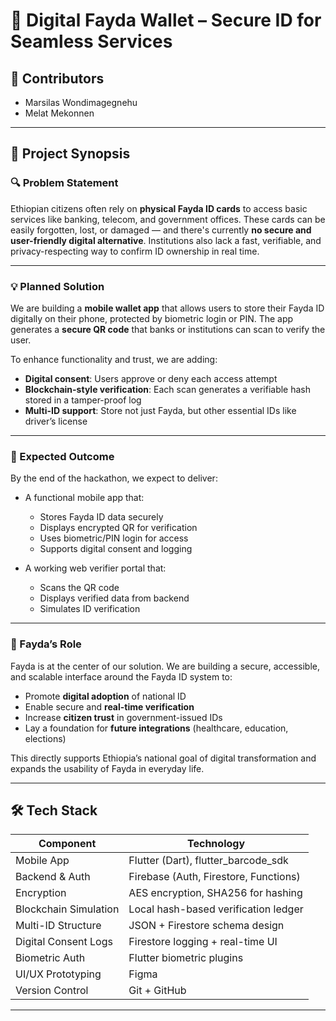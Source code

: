 # 🪪 Digital Fayda Wallet – Secure ID for Seamless Services

## 👥 Contributors

- Marsilas Wondimagegnehu
- Melat Mekonnen

---

## 📘 Project Synopsis

### 🔍 Problem Statement

Ethiopian citizens often rely on **physical Fayda ID cards** to access basic services like banking, telecom, and government offices. These cards can be easily forgotten, lost, or damaged — and there's currently **no secure and user-friendly digital alternative**. Institutions also lack a fast, verifiable, and privacy-respecting way to confirm ID ownership in real time.

---

### 💡 Planned Solution

We are building a **mobile wallet app** that allows users to store their Fayda ID digitally on their phone, protected by biometric login or PIN. The app generates a **secure QR code** that banks or institutions can scan to verify the user.

To enhance functionality and trust, we are adding:

- **Digital consent**: Users approve or deny each access attempt
- **Blockchain-style verification**: Each scan generates a verifiable hash stored in a tamper-proof log
- **Multi-ID support**: Store not just Fayda, but other essential IDs like driver’s license

---

### 🎯 Expected Outcome

By the end of the hackathon, we expect to deliver:

- A functional mobile app that:

  - Stores Fayda ID data securely
  - Displays encrypted QR for verification
  - Uses biometric/PIN login for access
  - Supports digital consent and logging

- A working web verifier portal that:
  - Scans the QR code
  - Displays verified data from backend
  - Simulates ID verification

---

### 🪪 Fayda’s Role

Fayda is at the center of our solution. We are building a secure, accessible, and scalable interface around the Fayda ID system to:

- Promote **digital adoption** of national ID
- Enable secure and **real-time verification**
- Increase **citizen trust** in government-issued IDs
- Lay a foundation for **future integrations** (healthcare, education, elections)

This directly supports Ethiopia’s national goal of digital transformation and expands the usability of Fayda in everyday life.

---

## 🛠️ Tech Stack

| Component             | Technology                            |
| --------------------- | ------------------------------------- |
| Mobile App            | Flutter (Dart), flutter_barcode_sdk   |
| Backend & Auth        | Firebase (Auth, Firestore, Functions) |
| Encryption            | AES encryption, SHA256 for hashing    |
| Blockchain Simulation | Local hash-based verification ledger  |
| Multi-ID Structure    | JSON + Firestore schema design        |
| Digital Consent Logs  | Firestore logging + real-time UI      |
| Biometric Auth        | Flutter biometric plugins             |
| UI/UX Prototyping     | Figma                                 |
| Version Control       | Git + GitHub                          |

---
